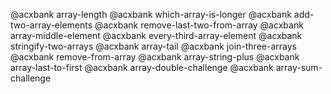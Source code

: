 @acxbank array-length
@acxbank which-array-is-longer
@acxbank add-two-array-elements
@acxbank remove-last-two-from-array
@acxbank array-middle-element
@acxbank every-third-array-element
@acxbank stringify-two-arrays
@acxbank array-tail
@acxbank join-three-arrays
@acxbank remove-from-array
@acxbank array-string-plus
@acxbank array-last-to-first
@acxbank array-double-challenge
@acxbank array-sum-challenge